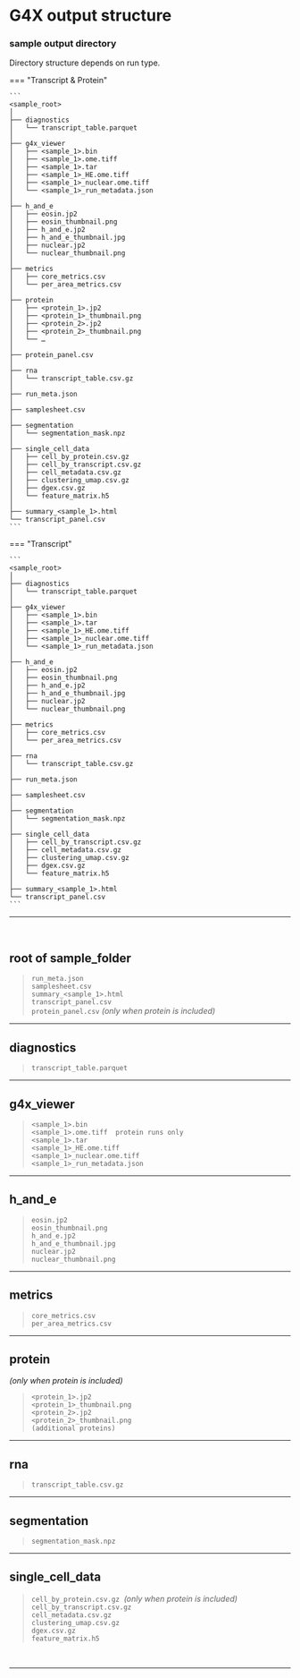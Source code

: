 # G4X output structure

### sample output directory
Directory structure depends on run type.

=== "Transcript & Protein"

    ```
    <sample_root>
    │
    ├── diagnostics
    │   └── transcript_table.parquet
    │
    ├── g4x_viewer 
    │   ├── <sample_1>.bin
    │   ├── <sample_1>.ome.tiff              
    │   ├── <sample_1>.tar
    │   ├── <sample_1>_HE.ome.tiff
    │   ├── <sample_1>_nuclear.ome.tiff
    │   └── <sample_1>_run_metadata.json
    │
    ├── h_and_e 
    │   ├── eosin.jp2
    │   ├── eosin_thumbnail.png
    │   ├── h_and_e.jp2
    │   ├── h_and_e_thumbnail.jpg
    │   ├── nuclear.jp2
    │   └── nuclear_thumbnail.png
    │
    ├── metrics 
    │   ├── core_metrics.csv
    │   └── per_area_metrics.csv
    │
    ├── protein                             
    │   ├── <protein_1>.jp2
    │   ├── <protein_1>_thumbnail.png
    │   ├── <protein_2>.jp2
    │   ├── <protein_2>_thumbnail.png
    │   └── …
    │
    ├── protein_panel.csv                   
    │
    ├── rna
    │   └── transcript_table.csv.gz
    │
    ├── run_meta.json
    │
    ├── samplesheet.csv
    │
    ├── segmentation
    │   └── segmentation_mask.npz
    │
    ├── single_cell_data
    │   ├── cell_by_protein.csv.gz          
    │   ├── cell_by_transcript.csv.gz
    │   ├── cell_metadata.csv.gz
    │   ├── clustering_umap.csv.gz
    │   ├── dgex.csv.gz
    │   └── feature_matrix.h5
    │
    ├── summary_<sample_1>.html
    └── transcript_panel.csv
    ```

=== "Transcript"

    ```
    <sample_root>
    │
    ├── diagnostics
    │   └── transcript_table.parquet
    │
    ├── g4x_viewer
    │   ├── <sample_1>.bin
    │   ├── <sample_1>.tar
    │   ├── <sample_1>_HE.ome.tiff
    │   ├── <sample_1>_nuclear.ome.tiff
    │   └── <sample_1>_run_metadata.json
    │
    ├── h_and_e
    │   ├── eosin.jp2
    │   ├── eosin_thumbnail.png
    │   ├── h_and_e.jp2
    │   ├── h_and_e_thumbnail.jpg
    │   ├── nuclear.jp2
    │   └── nuclear_thumbnail.png
    │
    ├── metrics
    │   ├── core_metrics.csv
    │   └── per_area_metrics.csv
    │
    ├── rna
    │   └── transcript_table.csv.gz
    │
    ├── run_meta.json
    │
    ├── samplesheet.csv
    │
    ├── segmentation
    │   └── segmentation_mask.npz
    │
    ├── single_cell_data
    │   ├── cell_by_transcript.csv.gz
    │   ├── cell_metadata.csv.gz
    │   ├── clustering_umap.csv.gz
    │   ├── dgex.csv.gz
    │   └── feature_matrix.h5
    │
    ├── summary_<sample_1>.html
    └── transcript_panel.csv
    ```
---
<br>

## root of sample_folder 
> `run_meta.json`  
> `samplesheet.csv`  
> `summary_<sample_1>.html`  
> `transcript_panel.csv`  
> `protein_panel.csv`  *(only when protein is included)*

---

## diagnostics
> `transcript_table.parquet`

---

## g4x_viewer
> `<sample_1>.bin`  
> `<sample_1>.ome.tiff  protein runs only`  
> `<sample_1>.tar`  
> `<sample_1>_HE.ome.tiff`  
> `<sample_1>_nuclear.ome.tiff`  
> `<sample_1>_run_metadata.json`  

---

## h_and_e
> `eosin.jp2`  
> `eosin_thumbnail.png`  
> `h_and_e.jp2`  
> `h_and_e_thumbnail.jpg`  
> `nuclear.jp2`  
> `nuclear_thumbnail.png`  

---

## metrics
> `core_metrics.csv`  
> `per_area_metrics.csv`  

---

## protein 
*(only when protein is included)*
> `<protein_1>.jp2`  
> `<protein_1>_thumbnail.png`  
> `<protein_2>.jp2`  
> `<protein_2>_thumbnail.png`  
> `(additional proteins)`

---

## rna
> `transcript_table.csv.gz`  

---

## segmentation
> `segmentation_mask.npz`  

---

## single_cell_data
> `cell_by_protein.csv.gz`  *(only when protein is included)*  
> `cell_by_transcript.csv.gz`  
> `cell_metadata.csv.gz`  
> `clustering_umap.csv.gz`  
> `dgex.csv.gz`  
> `feature_matrix.h5`  

<br>

---



<br>
